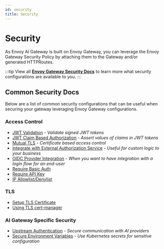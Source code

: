 ```yaml
---
id: security
title: Security
---
```


# Security
As Envoy AI Gateway is built on Envoy Gateway, you can leverage the Envoy Gateway Security Policy by attaching them to the Gateway and/or generated HTTPRoutes.

:::tip
View all **[Envoy Gateway Security Docs](https://gateway.envoyproxy.io/docs/tasks/security/)** to learn more what security configurations are available to you.
:::

## Common Security Docs
Below are a list of common security configurations that can be useful when securing your gateway leveraging Envoy Gateway configurations.


### Access Control

- [JWT Validation](https://gateway.envoyproxy.io/docs/tasks/security/jwt-authentication/) - _Validate signed JWT tokens_
- [JWT Claim Based Authorization](https://gateway.envoyproxy.io/docs/tasks/security/jwt-claim-authorization/) - _Assert values of claims in JWT tokens_
- [Mutual TLS](https://gateway.envoyproxy.io/docs/tasks/security/mutual-tls/) - _Certificate based access control_
- [Integrate with External Authorization Service](https://gateway.envoyproxy.io/docs/tasks/security/ext-auth/) - _Useful for custom logic to your business_
- [OIDC Provider Integration](https://gateway.envoyproxy.io/docs/tasks/security/oidc/) - _When you want to have integration with a login flow for an end-user_
- [Require Basic Auth](https://gateway.envoyproxy.io/docs/tasks/security/basic-auth/)
- [Require API Key](https://gateway.envoyproxy.io/docs/tasks/security/apikey-auth/)
- [IP Allowlist/Denylist](https://gateway.envoyproxy.io/docs/tasks/security/restrict-ip-access/)

### TLS
- [Setup TLS Certificate](https://gateway.envoyproxy.io/docs/tasks/security/secure-gateways/)
- [Using TLS cert-manager](https://gateway.envoyproxy.io/docs/tasks/security/tls-cert-manager/)

### AI Gateway Specific Security

- [Upstream Authentication](./upstream-auth) - _Secure communication with AI providers_
- [Secure Environment Variables](./environment-variables) - _Use Kubernetes secrets for sensitive configuration_
